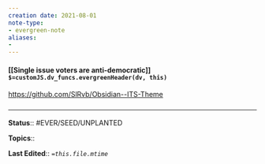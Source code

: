 ```yaml
---
creation date: 2021-08-01
note-type: 
- evergreen-note
aliases:
- 
---
```


#### [[Single issue voters are anti-democratic]] `$=customJS.dv_funcs.evergreenHeader(dv, this)`

https://github.com/SlRvb/Obsidian--ITS-Theme
### <hr class="footnote"/>

**Status**:: #EVER/SEED/UNPLANTED 

**Topics**::  
	
**Last Edited**:: *`=this.file.mtime`*
